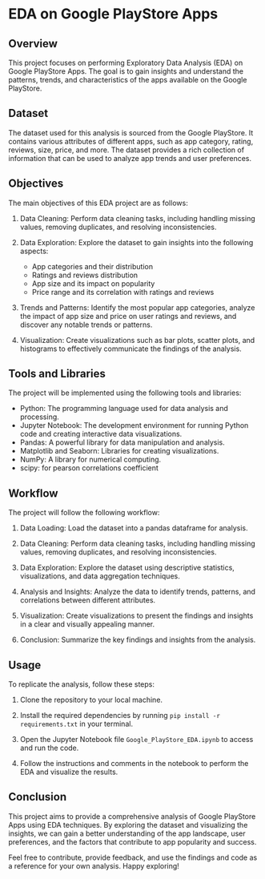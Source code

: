# EDA on Google PlayStore Apps

## Overview
This project focuses on performing Exploratory Data Analysis (EDA) on Google PlayStore Apps. The goal is to gain insights and understand the patterns, trends, and characteristics of the apps available on the Google PlayStore.

## Dataset
The dataset used for this analysis is sourced from the Google PlayStore. It contains various attributes of different apps, such as app category, rating, reviews, size, price, and more. The dataset provides a rich collection of information that can be used to analyze app trends and user preferences.

## Objectives
The main objectives of this EDA project are as follows:

1. Data Cleaning: Perform data cleaning tasks, including handling missing values, removing duplicates, and resolving inconsistencies.

2. Data Exploration: Explore the dataset to gain insights into the following aspects:
   - App categories and their distribution
   - Ratings and reviews distribution
   - App size and its impact on popularity
   - Price range and its correlation with ratings and reviews

3. Trends and Patterns: Identify the most popular app categories, analyze the impact of app size and price on user ratings and reviews, and discover any notable trends or patterns.

4. Visualization: Create visualizations such as bar plots, scatter plots, and histograms to effectively communicate the findings of the analysis.

## Tools and Libraries
The project will be implemented using the following tools and libraries:

- Python: The programming language used for data analysis and processing.
- Jupyter Notebook: The development environment for running Python code and creating interactive data visualizations.
- Pandas: A powerful library for data manipulation and analysis.
- Matplotlib and Seaborn: Libraries for creating visualizations.
- NumPy: A library for numerical computing.
- scipy: for pearson correlations coefficient

## Workflow
The project will follow the following workflow:

1. Data Loading: Load the dataset into a pandas dataframe for analysis.

2. Data Cleaning: Perform data cleaning tasks, including handling missing values, removing duplicates, and resolving inconsistencies.

3. Data Exploration: Explore the dataset using descriptive statistics, visualizations, and data aggregation techniques.

4. Analysis and Insights: Analyze the data to identify trends, patterns, and correlations between different attributes.

5. Visualization: Create visualizations to present the findings and insights in a clear and visually appealing manner.

6. Conclusion: Summarize the key findings and insights from the analysis.

## Usage
To replicate the analysis, follow these steps:

1. Clone the repository to your local machine.

2. Install the required dependencies by running `pip install -r requirements.txt` in your terminal.

3. Open the Jupyter Notebook file `Google_PlayStore_EDA.ipynb` to access and run the code.

4. Follow the instructions and comments in the notebook to perform the EDA and visualize the results.

## Conclusion
This project aims to provide a comprehensive analysis of Google PlayStore Apps using EDA techniques. By exploring the dataset and visualizing the insights, we can gain a better understanding of the app landscape, user preferences, and the factors that contribute to app popularity and success.

Feel free to contribute, provide feedback, and use the findings and code as a reference for your own analysis. Happy exploring!
